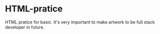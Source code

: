 # HTML-pratice
HTML pratice for basic. It's very important to make artwork to be full stack developer in future.
